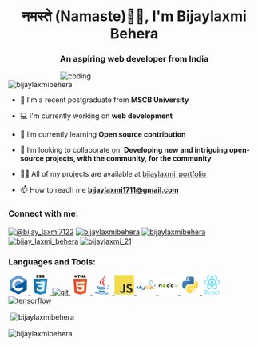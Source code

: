 
<h1 align="center">नमस्ते (Namaste)🙏🏻, I'm Bijaylaxmi Behera</h1>
<h3 align="center">An aspiring web developer from India</h3>
<img align="right" alt="coding" width="400px" src="https://images.lemonly.com/wp-content/uploads/2018/08/07150313/Homebase_Thumb_v01.gif">

<p align="left"> <img src="https://komarev.com/ghpvc/?username=bijaylaxmibehera&label=Profile%20views&color=0e75b6&style=flat" alt="bijaylaxmibehera" /> </p>

<!-- <p align="left"> <a href="https://github.com/ryo-ma/github-profile-trophy"><img src="https://github-profile-trophy.vercel.app/?username=bijaylaxmibehera" alt="bijaylaxmibehera" /></a> </p> -->
- 🔭 I'm a recent postgraduate from **MSCB University**
- 💻 I'm currently working on **web development**
- 🌱 I’m currently learning **Open source contribution**
- 👯 I’m looking to collaborate on: **Developing new and intriguing open-source projects, with the community, for the community**

- 👨‍💻 All of my projects are available at [bijaylaxmi_portfolio](https://bijaylaxmi-behera-portfolio.netlify.app/)
<!-- - 👨‍💻 All of my projects are available at [https://bijaylaxmi-behera-portfolio.netlify.app/](https://bijaylaxmi-behera-portfolio.netlify.app/) -->

- 📫 How to reach me **bijaylaxmi1711@gmail.com**

<h3 align="left">Connect with me:</h3>
<p align="left">
<a href="https://twitter.com/@bijay_laxmi7122" target="blank"><img align="center" src="https://raw.githubusercontent.com/rahuldkjain/github-profile-readme-generator/master/src/images/icons/Social/twitter.svg" alt="@bijay_laxmi7122" height="30" width="40" /></a>
<a href="https://linkedin.com/in/bijaylaxmibehera" target="blank"><img align="center" src="https://raw.githubusercontent.com/rahuldkjain/github-profile-readme-generator/master/src/images/icons/Social/linked-in-alt.svg" alt="bijaylaxmibehera" height="30" width="40" /></a>
<a href="https://codesandbox.com/bijaylaxmibehera" target="blank"><img align="center" src="https://raw.githubusercontent.com/rahuldkjain/github-profile-readme-generator/master/src/images/icons/Social/codesandbox.svg" alt="bijaylaxmibehera" height="30" width="40" /></a>
<a href="https://instagram.com/bijay_laxmi_behera" target="blank"><img align="center" src="https://raw.githubusercontent.com/rahuldkjain/github-profile-readme-generator/master/src/images/icons/Social/instagram.svg" alt="bijay_laxmi_behera" height="30" width="40" /></a>
<a href="https://www.hackerrank.com/bijaylaxmi_21" target="blank"><img align="center" src="https://raw.githubusercontent.com/rahuldkjain/github-profile-readme-generator/master/src/images/icons/Social/hackerrank.svg" alt="bijaylaxmi_21" height="30" width="40" /></a>
</p>

<h3 align="left">Languages and Tools:</h3>
<p align="left"> <a href="https://www.cprogramming.com/" target="_blank" rel="noreferrer"> <img src="https://raw.githubusercontent.com/devicons/devicon/master/icons/c/c-original.svg" alt="c" width="40" height="40"/> </a> <a href="https://www.w3schools.com/css/" target="_blank" rel="noreferrer"> <img src="https://raw.githubusercontent.com/devicons/devicon/master/icons/css3/css3-original-wordmark.svg" alt="css3" width="40" height="40"/> </a> <a href="https://git-scm.com/" target="_blank" rel="noreferrer"> <img src="https://www.vectorlogo.zone/logos/git-scm/git-scm-icon.svg" alt="git" width="40" height="40"/> </a> <a href="https://www.w3.org/html/" target="_blank" rel="noreferrer"> <img src="https://raw.githubusercontent.com/devicons/devicon/master/icons/html5/html5-original-wordmark.svg" alt="html5" width="40" height="40"/> </a> <a href="https://www.java.com" target="_blank" rel="noreferrer"> <img src="https://raw.githubusercontent.com/devicons/devicon/master/icons/java/java-original.svg" alt="java" width="40" height="40"/> </a> <a href="https://developer.mozilla.org/en-US/docs/Web/JavaScript" target="_blank" rel="noreferrer"> <img src="https://raw.githubusercontent.com/devicons/devicon/master/icons/javascript/javascript-original.svg" alt="javascript" width="40" height="40"/> </a> <a href="https://www.mysql.com/" target="_blank" rel="noreferrer"> <img src="https://raw.githubusercontent.com/devicons/devicon/master/icons/mysql/mysql-original-wordmark.svg" alt="mysql" width="40" height="40"/> </a> <a href="https://nodejs.org" target="_blank" rel="noreferrer"> <img src="https://raw.githubusercontent.com/devicons/devicon/master/icons/nodejs/nodejs-original-wordmark.svg" alt="nodejs" width="40" height="40"/> </a> <a href="https://www.python.org" target="_blank" rel="noreferrer"> <img src="https://raw.githubusercontent.com/devicons/devicon/master/icons/python/python-original.svg" alt="python" width="40" height="40"/> </a> <a href="https://reactjs.org/" target="_blank" rel="noreferrer"> <img src="https://raw.githubusercontent.com/devicons/devicon/master/icons/react/react-original-wordmark.svg" alt="react" width="40" height="40"/> </a> <a href="https://www.tensorflow.org" target="_blank" rel="noreferrer"> <img src="https://www.vectorlogo.zone/logos/tensorflow/tensorflow-icon.svg" alt="tensorflow" width="40" height="40"/> </a> </p>

<p>&nbsp;<img align="center" src="https://github-readme-stats.vercel.app/api?username=bijaylaxmibehera&show_icons=true&locale=en" alt="bijaylaxmibehera" /></p>

<p><img align="center" src="https://github-readme-streak-stats.herokuapp.com/?user=bijaylaxmibehera&" alt="bijaylaxmibehera" /></p>




